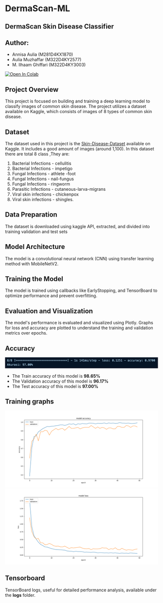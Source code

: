# DermaScan-ML
## DermaScan Skin Disease Classifier

## Author: 
- Annisa Aulia (M281D4KX1870)
-  Aulia Muzhaffar (M322D4KY2577)
- M. Ilhaam Ghiffari (M322D4KY3003)

[![Open In Colab](https://colab.research.google.com/assets/colab-badge.svg)](https://colab.research.google.com/drive/1lHEOIzjqN8nFVlI4oCxVOnP6hTVjjKKa?usp=sharing)

## Project Overview

This project is focused on building and training a deep learning model to classify images of common skin disease. The project utilizes a dataset available on Kaggle, which consists of images of 8 types of common skin disease.

## Dataset

The dataset used in this project is the [Skin-Disease-Dataset](https://www.kaggle.com/datasets/subirbiswas19/skin-disease-dataset) available on Kaggle. It includes a good amount of images (around 1,100). In this dataset there are total 8 class ,They are:

1. Bacterial Infections - cellulitis
2. Bacterial Infections - impetigo
3. Fungal Infections - athlete -foot
4. Fungal Infections - nail-fungus
5. Fungal Infections - ringworm
6. Parasitic Infections - cutaneous-larva-migrans
7. Viral skin infections - chickenpox
8. Viral skin infections - shingles.


## Data Preparation
The dataset is downloaded using kaggle API, extracted, and divided into training validation and test sets

## Model Architecture
The model is a convolutional neural network (CNN) using transfer learning method with MobileNetV2.

## Training the Model
The model is trained using callbacks like EarlyStopping, and TensorBoard to optimize performance and prevent overfitting.

## Evaluation and Visualization
The model's performance is evaluated and visualized using Plotly. Graphs for loss and accuracy are plotted to understand the training and validation metrics over epochs.

## Accuracy
![Alt text](Test_Acc.png)
- The Train accuracy of this model is **98.65%**
- The Validation accuracy of this model is **96.17%**
- The Test accuracy of this model is **97.00%**

## Training graphs
![Alt text](accuracy.png)
![Alt text](loss.png)

## Tensorboard
TensorBoard logs, useful for detailed performance analysis, available under the **logs** folder.
